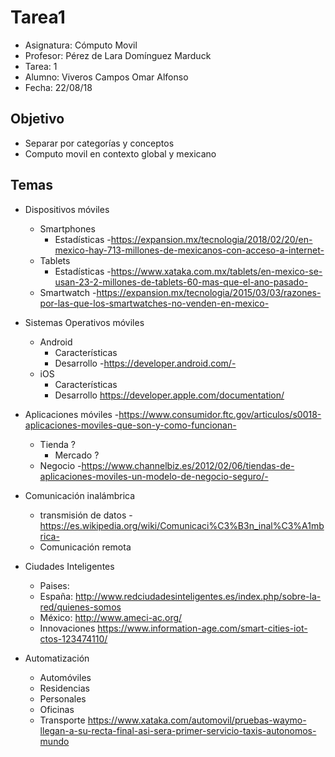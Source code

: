 # Tarea1

* Asignatura: Cómputo Movil
* Profesor: Pérez de Lara Domínguez Marduck
* Tarea: 1
* Alumno: Viveros Campos Omar Alfonso
* Fecha: 22/08/18 

## Objetivo

* Separar por categorías y conceptos
* Computo movil en contexto global y mexicano

## Temas

* Dispositivos móviles
  * Smartphones
    * Estadísticas    -https://expansion.mx/tecnologia/2018/02/20/en-mexico-hay-713-millones-de-mexicanos-con-acceso-a-internet-
  * Tablets
    * Estadísticas    -https://www.xataka.com.mx/tablets/en-mexico-se-usan-23-2-millones-de-tablets-60-mas-que-el-ano-pasado-
  * Smartwatch        -https://expansion.mx/tecnologia/2015/03/03/razones-por-las-que-los-smartwatches-no-venden-en-mexico-
* Sistemas Operativos móviles
  * Android
    * Características                  
    * Desarrollo                       -https://developer.android.com/-
  * iOS
    * Características                  
    * Desarrollo                       https://developer.apple.com/documentation/
* Aplicaciones móviles                -https://www.consumidor.ftc.gov/articulos/s0018-aplicaciones-moviles-que-son-y-como-funcionan-
  * Tienda  ?
    * Mercado   ?
  * Negocio                            -https://www.channelbiz.es/2012/02/06/tiendas-de-aplicaciones-moviles-un-modelo-de-negocio-seguro/-
  
* Comunicación inalámbrica
  * transmisión de datos               -https://es.wikipedia.org/wiki/Comunicaci%C3%B3n_inal%C3%A1mbrica-
  * Comunicación remota
  
* Ciudades Inteligentes
  * Paises:
   * España: http://www.redciudadesinteligentes.es/index.php/sobre-la-red/quienes-somos
   * México: http://www.ameci-ac.org/
  * Innovaciones https://www.information-age.com/smart-cities-iot-ctos-123474110/


* Automatización
  * Automóviles
  * Residencias
   * Personales
   * Oficinas
  * Transporte  https://www.xataka.com/automovil/pruebas-waymo-llegan-a-su-recta-final-asi-sera-primer-servicio-taxis-autonomos-mundo
   
  
  

